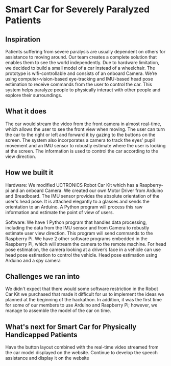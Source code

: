# Smart Car for Severely Paralyzed Patients

## Inspiration
Patients suffering from severe paralysis are usually dependent on others for assistance to moving around. Our team creates a complete solution that enables them to see the world independently. Due to hardware limitation, we decided to build a small model of a car instead of a wheelchair. The prototype is wifi-controllable and consists of an onboard Camera. We’re using computer-vision-based eye-tracking and IMU-based head pose estimation to receive commands from the user to control the car. This system helps paralyze people to physically interact with other people and explore their surroundings.

## What it does
The car would stream the video from the front camera in almost real-time, which allows the user to see the front view when moving. The user can turn the car to the right or left and forward it by gazing to the buttons on the screen. The system also incorporates a camera to track the eyes' pupil movement and an IMU sensor to robustly estimate where the user is looking at the screen. The information is used to control the car according to the view direction.

## How we built it
Hardware: We modified UCTRONICS Robot Car Kit which has a Raspberry-pi and an onboard Camera. We created our own Motor Driver from Arduino and Breadboard. The IMU sensor provides the absolute orientation of the user's head pose. It is attached elegantly to a glasses and sends the orientation to an Arduino. A Python program will process this raw information and estimate the point of view of users.

Software: We have 1 Python program that handles data processing, including the data from the IMU sensor and from Camera to robustly estimate user view direction. This program will send commands to the Raspberry Pi. We have 2 other software programs embedded in the Raspberry Pi, which will stream the camera to the remote machine. For head pose estimation, the camera looking at a driver’s face in a vehicle can use head pose estimation to control the vehicle. Head pose estimation using Arduino and a spy camera

## Challenges we ran into
We didn't expect that there would some software restriction in the Robot Car Kit we purchased that made it difficult for us to implement the ideas we planned at the beginning of the hackathon. In addition, it was the first time for some of our members to use Arduino and Raspberry Pi; however, we manage to assemble the model of the car on time.

## What's next for Smart Car for Physically Handicapped Patients
Have the button layout combined with the real-time video streamed from the car model displayed on the website.
Continue to develop the speech assistance and display it on the website

